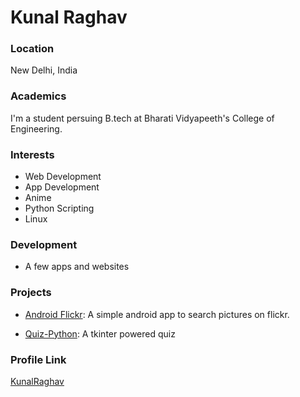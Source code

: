 # Kunal Raghav

### Location

New Delhi, India

### Academics

I'm a student persuing B.tech at Bharati Vidyapeeth's College of Engineering.

### Interests

- Web Development
- App Development
- Anime
- Python Scripting
- Linux

### Development

- A few apps and websites

### Projects

- [Android Flickr](https://github.com/KunalRaghav/Flickr_Android):  A simple android app to search pictures on flickr.

- [Quiz-Python](https://github.com/KunalRaghav/Python-Quiz): A tkinter powered quiz

### Profile Link

[KunalRaghav](https://github.com/KunalRaghav)

